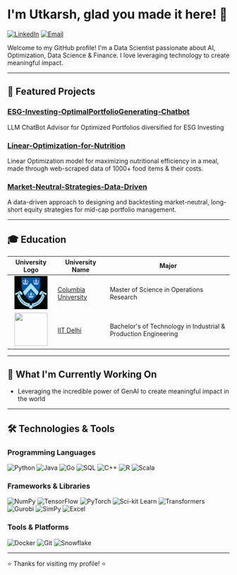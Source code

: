 # I'm Utkarsh, glad you made it here! 🍓 

[![LinkedIn](https://img.shields.io/badge/LinkedIn-Connect-blue?style=flat-square&logo=linkedin)](https://www.linkedin.com/in/utkarsh-prajapati/)
[![Email](https://img.shields.io/badge/Email-Contact-red?style=flat-square&logo=gmail)](mailto:utkarshprajapati2709@gmail.com)

Welcome to my GitHub profile! I'm a Data Scientist passionate about AI, Optimization, Data Science & Finance. I love leveraging technology to create meaningful impact.

---

## 🚀 Featured Projects

### [ESG-Investing-OptimalPortfolioGenerating-Chatbot](https://github.com/utkarshLLM/ESG-Investing-OptimalPortfolioGenerating-Chatbot)
LLM ChatBot Advisor for Optimized Portfolios diversified for ESG Investing

### [Linear-Optimization-for-Nutrition](https://github.com/utkarshLLM/Linear-Optimization-for-Nutrition)
Linear Optimization model for maximizing nutritional efficiency in a meal, made through web-scraped data of 1000+ food items & their costs.

### [Market-Neutral-Strategies-Data-Driven](https://github.com/utkarshLLM/Market-Neutral-Strategies-Data-Driven)
A data-driven approach to designing and backtesting market-neutral, long-short equity strategies for mid-cap portfolio management.

---

## 🎓 Education

| **University Logo** | **University Name** | **Major** |
|----------------------|----------------------|-----------------|
| <div align="center"><img src="https://github.com/utkarshLLM/utkarshLLM/blob/main/CU_logo.jpg" width="75" height="75"></div> | [Columbia University](https://www.columbia.edu/) | Master of Science in Operations Research |
| <div align="center"><img src="https://github.com/utkarshLLM/utkarshLLM/blob/main/iitd_logo.avif" width="75" height="75"></div> | [IIT Delhi](https://home.iitd.ac.in/) | Bachelor's of Technology in Industrial & Production Engineering |


---

## 🌱 What I'm Currently Working On

- Leveraging the incredible power of GenAI to create meaningful impact in the world

---

## 🛠️ Technologies & Tools

### Programming Languages
![Python](https://img.shields.io/badge/Python-3776AB?style=flat-square&logo=python&logoColor=white)
![Java](https://img.shields.io/badge/Java-007396?style=flat-square&logo=java&logoColor=white)
![Go](https://img.shields.io/badge/Go-00ADD8?style=flat-square&logo=go&logoColor=white)
![SQL](https://img.shields.io/badge/SQL-4479A1?style=flat-square&logo=postgresql&logoColor=white)
![C++](https://img.shields.io/badge/C++-00599C?style=flat-square&logo=c%2B%2B&logoColor=white)
![R](https://img.shields.io/badge/R-276DC3?style=flat-square&logo=r&logoColor=white)
![Scala](https://img.shields.io/badge/Scala-DC322F?style=flat-square&logo=scala&logoColor=white)

### Frameworks & Libraries
![NumPy](https://img.shields.io/badge/NumPy-013243?style=flat-square&logo=numpy&logoColor=white)
![TensorFlow](https://img.shields.io/badge/TensorFlow-FF6F00?style=flat-square&logo=tensorflow&logoColor=white)
![PyTorch](https://img.shields.io/badge/PyTorch-EE4C2C?style=flat-square&logo=pytorch&logoColor=white)
![Sci-kit Learn](https://img.shields.io/badge/Sci--kit%20Learn-F7931E?style=flat-square&logo=scikit-learn&logoColor=white)
![Transformers](https://img.shields.io/badge/Transformers-FF6F00?style=flat-square&logo=huggingface&logoColor=white)
![Gurobi](https://img.shields.io/badge/Gurobi-EE3524?style=flat-square&logo=gurobi&logoColor=white)
![SimPy](https://img.shields.io/badge/SimPy-3776AB?style=flat-square&logo=python&logoColor=white)
![Excel](https://img.shields.io/badge/Excel-217346?style=flat-square&logo=microsoft-excel&logoColor=white)


### Tools & Platforms
![Docker](https://img.shields.io/badge/Docker-2496ED?style=flat-square&logo=docker&logoColor=white)
![Git](https://img.shields.io/badge/Git-F05032?style=flat-square&logo=git&logoColor=white)
![Snowflake](https://img.shields.io/badge/Snowflake-29B5E8?style=flat-square&logo=snowflake&logoColor=white)

---

⭐️ Thanks for visiting my profile! ⭐️
